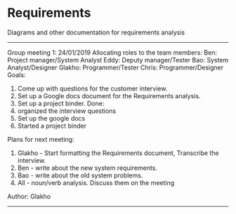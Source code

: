 # Requirements
Diagrams and other documentation for requirements analysis

______________________________________________________________
Group meeting 1: 24/01/2019
Allocating roles to the team members:
  Ben: Project manager/System Analyst
  Eddy: Deputy manager/Tester
  Bao: System Analyst/Designer
  Glakho: Programmer/Tester
  Chris: Programmer/Designer
Goals:
  1. Come up with questions for the customer interview.
  2. Set up a Google docs document for the Requirements analysis.
  3. Set up a project binder.
Done:
  1. organized the interview questions
  2. Set up the google docs
  3. Started a project binder

Plans for next meeting:
  1. Glakho - Start formatting the Requirements document, Transcribe the interview.
  2. Ben - write about the new system requirements.
  3. Bao - write about the old system problems.
  4. All - noun/verb analysis. Discuss them on the meeting

Author: Glakho
______________________________________________________________
